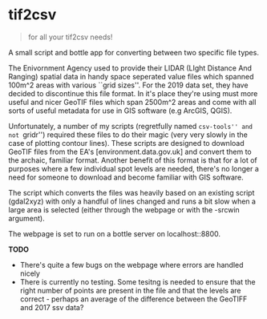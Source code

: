 # tif2csv
> for all your tif2csv needs!

A small script and bottle app for converting between two specific file types.

The Enivornment Agency used to provide their LIDAR (LIght Distance And Ranging) spatial data in handy space seperated value files
which spanned 100m^2 areas with various ``grid sizes''. For the 2019 data set, they have decided to discontinue
this file format. In it's place they're using must more useful and nicer GeoTIF files which span 2500m^2 areas and come with all
sorts of useful metadata for use in GIS software (e.g ArcGIS, QGIS). 

Unfortunately, a number of my scripts (regretfully named ``csv-tools'' and not ``gridr'') required these files to do their magic (very very slowly in the case of plotting
contour lines). These scripts are designed to download GeoTIF files from the EA's [environment.data.gov.uk] and convert them to
the archaic, familiar format. Another benefit of this format is that for a lot of purposes where a few individual spot levels are 
needed, there's no longer a need for someone to download and become familiar with GIS software.

The script which converts the files was heavily based on an existing script (gdal2xyz) with only a handful of lines changed and 
runs a bit slow when a large area is selected (either through the webpage or with the -srcwin argument).

The webpage is set to run on a bottle server on localhost::8800.

**TODO**
- There's quite a few bugs on the webpage where errors are handled nicely
- There is currently no testing. Some tesitng is needed to ensure that the right number of points are present in the file and that the levels are correct - perhaps an average of the difference between the GeoTIFF and 2017 ssv data?

